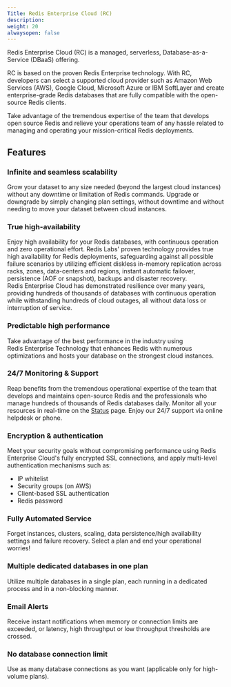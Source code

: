 ```yaml
---
Title: Redis Enterprise Cloud (RC)
description: 
weight: 20
alwaysopen: false
---
```

Redis Enterprise Cloud (RC) is a managed, serverless,
Database-as-a-Service (DBaaS) offering. <!--more-->

RC is based on the proven Redis
Enterprise technology. With RC, developers can select a supported cloud
provider such as Amazon Web Services (AWS), Google Cloud, Microsoft
Azure or IBM SoftLayer and create enterprise-grade Redis databases that
are fully compatible with the open-source Redis clients.

Take advantage of the tremendous expertise of the team that develops
open source Redis and relieve your operations team of any hassle related
to managing and operating your mission-critical Redis deployments.

## Features

### Infinite and seamless scalability

Grow your dataset to any size needed (beyond the largest cloud
instances) without any downtime or limitation of Redis commands. Upgrade
or downgrade by simply changing plan settings, without downtime and
without needing to move your dataset between cloud instances.

### True high-availability

Enjoy high availability for your Redis databases, with continuous
operation and zero operational effort. Redis Labs' proven technology
provides true high availability for Redis deployments, safeguarding
against all possible failure scenarios by utilizing efficient diskless
in-memory replication across racks, zones, data-centers and regions,
instant automatic failover, persistence (AOF or snapshot), backups and
disaster recovery. Redis Enterprise Cloud has demonstrated resilience
over many years, providing hundreds of thousands of databases with
continuous operation while withstanding hundreds of cloud outages, all
without data loss or interruption of service.

### Predictable high performance

Take advantage of the best performance in the industry using
Redis Enterprise Technology that enhances Redis with numerous
optimizations and hosts your database on the strongest cloud instances.

### 24/7 Monitoring & Support

Reap benefits from the tremendous operational expertise of the team that
develops and maintains open-source Redis and the professionals who
manage hundreds of thousands of Redis databases daily. Monitor all your
resources in real-time on the [Status](https://status.redislabs.com/)
page. Enjoy our 24/7 support via online helpdesk or phone.

### Encryption & authentication

Meet your security goals without compromising performance using Redis
Enterprise Cloud's fully encrypted SSL connections, and apply
multi-level authentication mechanisms such as:

-   IP whitelist
-   Security groups (on AWS)
-   Client-based SSL authentication
-   Redis password

### Fully Automated Service

Forget instances, clusters, scaling, data persistence/high availability
settings and failure recovery. Select a plan and end your operational
worries!

### Multiple dedicated databases in one plan

Utilize multiple databases in a single plan, each running in a
dedicated process and in a non-blocking
manner.

### Email Alerts

Receive instant notifications when memory or connection limits are
exceeded, or latency, high throughput or low throughput thresholds are
crossed.

### No database connection limit

Use as many database connections as you want (applicable only for
high-volume plans).
